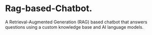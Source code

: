 # Rag-based-Chatbot.
A Retrieval-Augmented Generation (RAG) based chatbot that answers questions using a custom knowledge base and AI language models.
